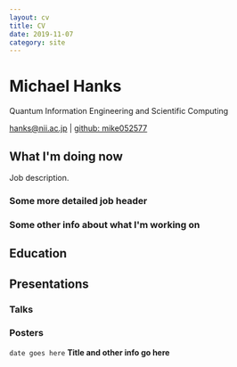 ```yaml
---
layout: cv
title: CV
date: 2019-11-07
category: site
---
```




# Michael Hanks
Quantum Information Engineering and Scientific Computing
<div id="contactinfo">
<a href="mailto:hanks@nii.ac.jp">hanks@nii.ac.jp</a>
|
<i class="fa fa-github"></i> <a href="http://github.com/mike052577">github: mike052577</a>
</div>

## What I'm doing now

Job description.

### Some more detailed job header

### Some other info about what I'm working on

## Education

## Presentations

### Talks

### Posters

`date goes here`
__Title and other info go here__


